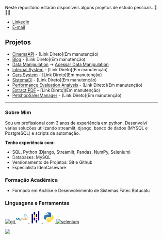 Neste repositório estarão disponíveis alguns projetos de estudo pessoais. 🚀🧑‍💻


* [LinkedIn](https://www.linkedin.com/in/bruno-pascoal-dos-santos-72b890185/)
* [E-mail](bpascoal.santos@gmail.com)


## Projetos
* [CinemaAPI](https://github.com/brunopascoal/cinema-api) - [Link Direto](Em manutenção)
* [Blog](https://github.com/brunopascoal/blog) - [Link Direto](Em manutenção)
* [Data Manipulation](https://github.com/brunopascoal/data_manipulation) -> [Acessar Data Manipulation](https://datamanipulation.streamlit.app/)
* [Internal System](https://github.com/brunopascoal/sistema_interno) - [Link Direto](Em manutenção)
* [Cars System](https://github.com/brunopascoal/sistema_carros) - [Link Direto](Em manutenção)
* [SistemaDI](https://github.com/brunopascoal/sistema_DI) - [Link Direto](Em manutenção)
* [Performance Evaluation Analysis](https://github.com/brunopascoal/performance-evaluation-analysis) - [Link Direto](Em manutenção)
* [Extract PDF](https://github.com/brunopascoal/extrator-pdf-imagens) - [Link Direto](Em manutenção)
* [PetshopSalesManager](https://github.com/brunopascoal/PetshopSalesManager) - [Link Direto](Em manutenção)



----

### Sobre Mim

Sou um profissional com 3 anos de experiência em python. Desenvolvi várias soluções utilizando streamlit, django, banco de dados (MYSQL e PostgreSQL) e scripts de automação.

**Tenho experiência com:**
* SQL, Python (Django, Streamlit, Pandas, NumPy, Selenium)
* Databases: MySQL
* Versionamento de Projetos: Git e Github
* Especialista IdeaCaseware

### Formação Acadêmica

* Formado em Análise e Desenvolvimento de Sistemas Fatec Botucatu


### Linguagens e Ferramentas

<p align="left"> <a href="https://git-scm.com/" target="_blank" rel="noreferrer"> <img src="https://www.vectorlogo.zone/logos/git-scm/git-scm-icon.svg" alt="git" width="40" height="40"/> </a><a href="https://www.mysql.com/" target="_blank" rel="noreferrer"> <img src="https://raw.githubusercontent.com/devicons/devicon/master/icons/mysql/mysql-original-wordmark.svg" alt="mysql" width="40" height="40"/> </a> <a href="https://pandas.pydata.org/" target="_blank" rel="noreferrer"> <img src="https://raw.githubusercontent.com/devicons/devicon/2ae2a900d2f041da66e950e4d48052658d850630/icons/pandas/pandas-original.svg" alt="pandas" width="40" height="40"/> </a> <a href="https://www.python.org" target="_blank" rel="noreferrer"> <img src="https://raw.githubusercontent.com/devicons/devicon/master/icons/python/python-original.svg" alt="python" width="40" height="40"/> </a> <a href="https://www.selenium.dev" target="_blank" rel="noreferrer"> <img src="https://raw.githubusercontent.com/detain/svg-logos/780f25886640cef088af994181646db2f6b1a3f8/svg/selenium-logo.svg" alt="selenium" width="40" height="40"/> </a> </p>

<p><img align="center" src="https://github-readme-stats.vercel.app/api/top-langs/?username=brunopascoal&theme=radical&hide_border=false&include_all_commits=true&count_private=false&layout=compact" 
/></p>
